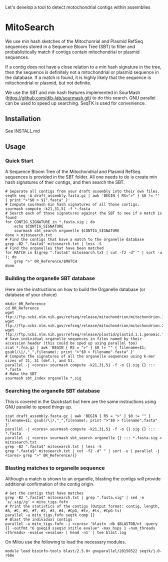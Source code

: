 Let's develop a tool to detect motochondrial contigs within assemblies

# MitoSearch

We use min hash sketches of the Mitochonrial and Plasmid RefSeq sequences stored
in a Sequence Bloom Tree (SBT) to filter and probablistically match if contigs contain
mitochondrial or plasmid sequences. 

If a contig does not have a close relation to a min hash signature in the tree, then
the sequence is definitely not a mitochondrial or plasmid sequence in the database.
If a match is found, it is highly likely that the sequence is mitochondrial or plasmid, 
but not definite.

We use the SBT and min hash features implemented in SourMash (https://github.com/dib-lab/sourmash.git)
to do this search. GNU parallel can be used to speed up searching. SeqTK is used for convenience.

## Installation

See INSTALL.md

## Usage

### Quick Start

A Sequence Bloom Tree of the Mitochondrial and Plasmid RefSeq sequences is provided
in the SBT folder. 
All one needs to do is create min hash signatures of their contigs, and then search
the SBT.

```
# Separate all contigs from your draft assembly into their own files.
seqtk seq -A draft_assembly.fasta.gz | awk 'BEGIN { RS=">" } $0 != "" { print ">"$0 > $1".fasta" }'
# Compute sourmash min hash signatures of all those contigs.
sourmash compute -k21,31,51 -f *.fasta
# Search each of those signatures against the SBT to see if a match is found
for CONTIG_SIGNATURE in *.fasta.sig ; do
	echo $CONTIG_SIGNATURE
	sourmash sbt_search organelle $CONTIG_SIGNATURE
done > mitosearch.txt
# Find the contigs that have a match to the organelle database
grep -B2 ".fasta$" mitosearch.txt | less -S
# Find the organelles that have been matched
for MATCH in $(grep ".fasta$" mitosearch.txt | cut -f2 -d" " | sort -u ); do 
	grep ">" 0R_Reference/$MATCH
done
```

### Building the organelle SBT database

Here are the instructions on how to build the Organelle database (or database of your choice)

```
mkdir 0R_Reference
cd 0R_Reference
wget ftp://ftp.ncbi.nlm.nih.gov/refseq/release/mitochondrion/mitochondrion.1.1.genomic.fna.gz
wget ftp://ftp.ncbi.nlm.nih.gov/refseq/release/mitochondrion/mitochondrion.2.1.genomic.fna.gz
wget ftp://ftp.ncbi.nlm.nih.gov/refseq/release/plastid/plastid.1.1.genomic.fna.gz
# Save individual organelle sequences in files named by their accession header (this could be sped up using parallel too)
zcat *.fna.gz | awk 'BEGIN { RS = ">" } $0 != "" { filename=$1; gsub(/\|/,"_",filename); print ">"$0 > filename".fasta" }'
# Compute the signatures of all the organelle sequences using k-mer sizes of 21, 31 (def.), and 51.
parallel -j <cores> sourmash compute -k21,31,51 -f -o {}.sig {} ::: *.fasta
# Make the SBT 
sourmash sbt_index organelle *.sig
```

### Searching the organelle SBT database

This is covered in the Quickstart but here are the same instructions using GNU parallel to speed things up.

```
zcat draft_assembly.fasta.gz | awk 'BEGIN { RS = ">" } $0 != "" { filename=$1; gsub(/\|/,"_",filename); print ">"$0 > filename".fasta" }'
parallel -j <cores> sourmash compute -k21,31,51 -f -o {}.sig {} ::: *.fasta
parallel -j <cores> sourmash sbt_search organelle {} ::: *.fasta.sig > mitosearch.txt
grep -B2 ".fasta$" mitosearch.txt | less -S
grep ".fasta$" mitosearch.txt | cut -f2 -d" " | sort -u | parallel -j <cores> grep ">" 0R_Reference/{}
```

### Blasting matches to organelle sequence

Although a match is shown to an organelle, blasting the contigs will provide additional confirmation of the contig origin.

```
# Get the contigs that have matches
grep -B2 ".fasta$" mitosearch.txt | grep ".fasta.sig" | sed -e 's/.sig//g' > mito_tigs.fofn
# Print the statistics of the contigs (Output format: contig, length, #A, #C, #G, #T, #2, #3, #4, #CpG, #tv, #ts, #CpG-ts)
parallel -a mito_tigs.fofn seqtk comp {} 
# Blast the individual contigs
parallel -a mito_tigs.fofn -j <cores> 'blastn -db $BLASTDB/nt -query {} -outfmt "6 qseqid sseqid stitle evalue" -max_hsps 1 -num_threads <threads> -evalue <evalue> | head -n1' | tee blast.log
```
On Milou use the following to load the necessary modules.
```
module load bioinfo-tools blast/2.5.0+ gnuparallel/20150522 seqtk/1.0-r68e
```
